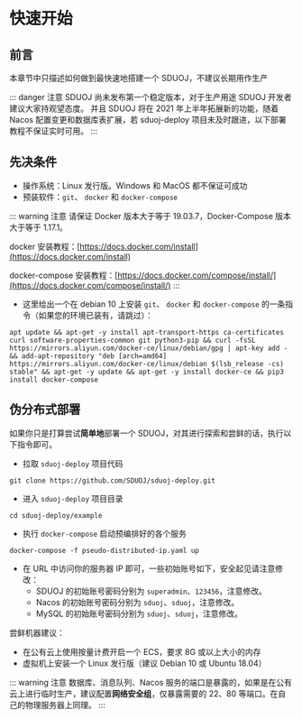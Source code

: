 # 快速开始

## 前言

本章节中只描述如何做到最快速地搭建一个 SDUOJ，不建议长期用作生产

::: danger 注意
SDUOJ 尚未发布第一个稳定版本，对于生产用途 SDUOJ 开发者建议大家持观望态度。
并且 SDUOJ 将在 2021 年上半年拓展新的功能，随着 Nacos 配置变更和数据库表扩展，若 sduoj-deploy 项目未及时跟进，以下部署教程不保证实时可用。
:::

## 先决条件

* 操作系统：Linux 发行版。Windows 和 MacOS 都不保证可成功
* 预装软件：`git`、 `docker` 和 `docker-compose` 

::: warning 注意
请保证 Docker 版本大于等于 19.03.7，Docker-Compose 版本大于等于 1.17.1。

docker 安装教程：[https://docs.docker.com/install](https://docs.docker.com/install)

docker-compose 安装教程：[https://docs.docker.com/compose/install/](https://docs.docker.com/compose/install/)
:::

* 这里给出一个在 debian 10 上安装 `git`、 `docker` 和 `docker-compose` 的一条指令（如果您的环境已装有，请跳过）：

```shell
apt update && apt-get -y install apt-transport-https ca-certificates curl software-properties-common git python3-pip && curl -fsSL https://mirrors.aliyun.com/docker-ce/linux/debian/gpg | apt-key add - && add-apt-repository "deb [arch=amd64] https://mirrors.aliyun.com/docker-ce/linux/debian $(lsb_release -cs) stable" && apt-get -y update && apt-get -y install docker-ce && pip3 install docker-compose
```

## 伪分布式部署<Badge text="beta" type="warning"/>

如果你只是打算尝试**简单地**部署一个 SDUOJ，对其进行探索和尝鲜的话，执行以下指令即可。

* 拉取 `sduoj-deploy` 项目代码

```shell
git clone https://github.com/SDUOJ/sduoj-deploy.git
```

* 进入 `sduoj-deploy` 项目目录

```shell
cd sduoj-deploy/example
```

* 执行 `docker-compose` 启动预编排好的各个服务

```shell
docker-compose -f pseudo-distributed-ip.yaml up
```

* 在 URL 中访问你的服务器 IP 即可，一些初始账号如下，安全起见请注意修改：
    * SDUOJ 的初始账号密码分别为 `superadmin`、`123456`，注意修改。
    * Nacos 的初始账号密码分别为 `sduoj`、`sduoj`，注意修改。
    * MySQL 的初始账号密码分别为 `sduoj`、`sduoj`，注意修改。

尝鲜机器建议：

* 在公有云上使用按量计费开启一个 ECS，要求 8G 或以上大小的内存
* 虚拟机上安装一个 Linux 发行版（建议 Debian 10 或 Ubuntu 18.04）

::: warning 注意
数据库、消息队列、Nacos 服务的端口是暴露的，如果是在公有云上进行临时生产，建议配置**网络安全组**，仅暴露需要的 22、80 等端口。在自己的物理服务器上同理。
:::